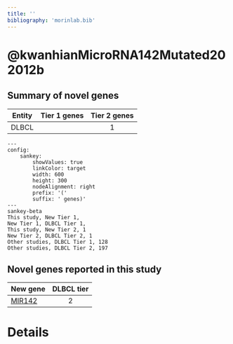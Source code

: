 ```yaml
---
title: ''
bibliography: 'morinlab.bib'
---
```


# @kwanhianMicroRNA142Mutated202012b
## Summary of novel genes

|Entity| Tier 1 genes| Tier 2 genes|
|:-:|:-:|:-:|
|DLBCL||1|
```mermaid
---
config:
    sankey:
        showValues: true
        linkColor: target
        width: 600
        height: 300
        nodeAlignment: right
        prefix: '('
        suffix: ' genes)'
---
sankey-beta
This study, New Tier 1, 
New Tier 1, DLBCL Tier 1, 
This study, New Tier 2, 1
New Tier 2, DLBCL Tier 2, 1
Other studies, DLBCL Tier 1, 128
Other studies, DLBCL Tier 2, 197
```


## Novel genes reported in this study

|New gene|DLBCL tier|
|:-|:-:|
|[MIR142](MIR142)|2 |

# Details

